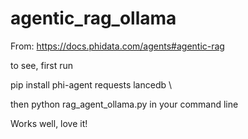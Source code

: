 # agentic_rag_ollama

From: https://docs.phidata.com/agents#agentic-rag

to see, first run

pip install phi-agent requests lancedb \

then python rag_agent_ollama.py in your command line

Works well, love it! 

